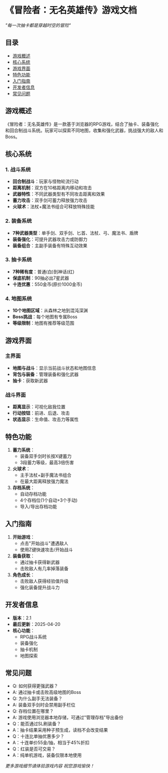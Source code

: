 # 《冒险者：无名英雄传》游戏文档


*"每一次抽卡都是穿越时空的冒险"*
## 目录
- [游戏概述](#游戏概述)
- [核心系统](#核心系统)
- [游戏界面](#游戏界面)
- [特色功能](#特色功能)
- [入门指南](#入门指南)
- [开发者信息](#开发者信息)
- [常见问题](#常见问题)


## 游戏概述
《冒险者：无名英雄传》是一款基于浏览器的RPG游戏，结合了抽卡、装备强化和回合制战斗系统。玩家可以探索不同地图，收集和强化武器，挑战强大的敌人和Boss。
## 核心系统
### 1. 战斗系统
- **回合制战斗**：玩家与怪物轮流行动
- **距离机制**：双方在10格距离内移动和攻击
- **武器特性**：不同武器类型有不同攻击距离和效果
- **蓄力攻击**：双手剑可蓄力释放强力攻击
- **火球术**：法杖+魔法书组合可释放特殊技能
### 2. 装备系统
- **7种武器类型**：单手剑、双手剑、匕首、法杖、弓、魔法书、盾牌
- **装备强化**：可提升武器攻击力或防御力
- **装备组合**：主副手装备有特殊互动效果
### 3. 抽卡系统
- **7种稀有度**：普通(白)到神话(红)
- **保底机制**：90抽必出7星武器
- **十连优惠**：550金币(原价1000金币)
### 4. 地图系统
- **10个地图区域**：从森林之地到混沌深渊
- **Boss挑战**：每个地图有专属Boss
- **等级限制**：地图有推荐等级范围
## 游戏界面
### 主界面
- **地图与战斗**：显示当前战斗状态和地图信息
- **背包与装备**：管理装备和强化武器
- **抽卡**：获取新武器
### 战斗界面
- **距离显示**：可视化敌我位置
- **行动按钮**：前进、后退、攻击
- **状态显示**：生命值、攻击力等属性
## 特色功能
1. **蓄力系统**：
   - 装备双手剑时长按X键蓄力
   - 3段蓄力等级，最高3倍伤害
2. **火球术**：
   - 主手法杖+副手魔法书组合
   - 在最大距离释放强力魔法
3. **存档系统**：
   - 自动存档功能
   - 4个存档位(1个自动+3个手动)
   - 导入/导出存档功能
## 入门指南
1. **开始游戏**：
   - 点击"开始战斗"遭遇敌人
   - 使用Z键快速攻击/开始战斗
2. **装备获取**：
   - 通过抽卡获得新武器
   - 击败敌人有几率掉落装备
3. **角色成长**：
   - 击败敌人获得经验值升级
   - 强化装备提升战斗力
## 开发者信息
- **版本**：2.1
- **最后更新**：2025-04-20
- **核心功能**：
  - RPG战斗系统
  - 装备强化
  - 抽卡机制
  - 地图探索
## 常见问题
- Q: 如何获得更强武器？
- A: 通过抽卡或击败高级地图的Boss
- Q: 为什么副手无法装备？
- A: 装备双手剑时会禁用副手栏位
- Q: 存档位置在哪里？
- A: 游戏使用浏览器本地存储，可通过"管理存档"导出备份
- Q：能否通过SL刷装备？
- A：抽卡结果采用种子预生成，读档不会改变结果
- Q：十连比单抽优惠多少？
- A：十连单价55金/抽，相当于45%折扣
- Q：红装是否可交易？
- A：纯单机游戏，装备仅限本地使用

*更多游戏细节请体验游戏内容*
*祝您游戏愉快！*